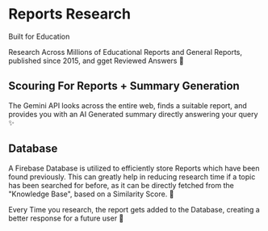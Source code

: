 # Reports Research

Built for Education

Research Across Millions of Educational Reports and General Reports, published since 2015, and gget Reviewed Answers 📑

## Scouring For Reports + Summary Generation

The Gemini API looks across the entire web, finds a suitable report, and provides you with an AI Generated summary directly answering your query ✨

## Database

A Firebase Database is utilized to efficiently store Reports which have been found previously. This can greatly help in reducing research time if a topic has been searched for before, as it can be directly fetched from the "Knowledge Base", based on a Similarity Score. 🧠

Every Time you research, the report gets added to the Database, creating a better response for a future user 📄